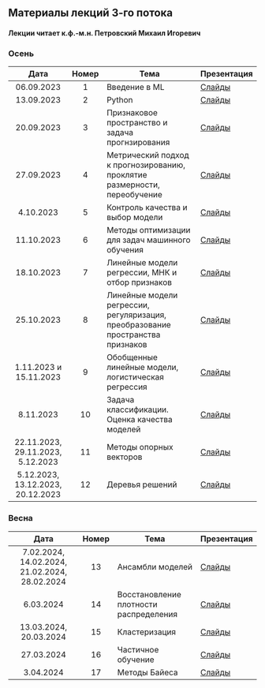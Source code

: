 ## Материалы лекций 3-го потока 
#### Лекции читает  к.ф.-м.н. Петровский Михаил Игоревич

### Осень

| Дата | Номер | Тема | Презентация |
| :---: | :---: | --- | --- |
| 06.09.2023 | 1 | Введение в ML | [Слайды](https://github.com/MSU-ML-COURSE/ML-COURSE-23-24/blob/main/slides/3_stream/ML1-intro.pdf) | 
| 13.09.2023 | 2 | Python | [Слайды](https://github.com/MSU-ML-COURSE/ML-COURSE-23-24/blob/main/slides/3_stream/ML2-Python.pdf) | 
| 20.09.2023 | 3 | Признаковое пространство и задача прогнзирования| [Слайды](https://github.com/MSU-ML-COURSE/ML-COURSE-23-24/blob/main/slides/3_stream/ML3-Predict.pdf) | 
| 27.09.2023 | 4 | Метрический подход к прогнозированию, проклятие размерности, переобучение| [Слайды](https://github.com/MSU-ML-COURSE/ML-COURSE-23-24/blob/main/slides/3_stream/ML4-metric.pdf) |
| 4.10.2023 | 5 | Контроль качества и выбор модели | [Слайды](https://github.com/MSU-ML-COURSE/ML-COURSE-23-24/blob/main/slides/3_stream/ML5-control.pdf) | 
| 11.10.2023 | 6 | Методы оптимизации для задач машинного обучения | [Слайды](https://github.com/MSU-ML-COURSE/ML-COURSE-23-24/blob/main/slides/3_stream/ML6-opt.pdf) | 
| 18.10.2023 | 7 | Линейные модели регрессии, МНК и отбор признаков | [Слайды](https://github.com/MSU-ML-COURSE/ML-COURSE-23-24/blob/main/slides/3_stream/ML7-Reg.pdf) | 
| 25.10.2023 | 8 | Линейные модели регрессии, регуляризация, преобразование пространства признаков | [Слайды](https://github.com/MSU-ML-COURSE/ML-COURSE-23-24/blob/main/slides/3_stream/ML8-Reg.pdf) | 
| 1.11.2023 и 15.11.2023| 9 | Обобщенные линейные модели, логистическая регрессия | [Слайды](https://github.com/MSU-ML-COURSE/ML-COURSE-23-24/blob/main/slides/3_stream/ML9-GLM.pdf) | 
| 8.11.2023 | 10 | Задача классификации. Оценка качества моделей | [Слайды](https://github.com/MSU-ML-COURSE/ML-COURSE-23-24/blob/main/slides/3_stream/ML10-CLassQual.pdf) | 
| 22.11.2023, 29.11.2023, 5.12.2023 | 11 | Методы опорных векторов | [Слайды](https://github.com/MSU-ML-COURSE/ML-COURSE-23-24/blob/main/slides/3_stream/ML11-SVM.pdf) | 
| 5.12.2023, 13.12.2023, 20.12.2023 | 12 | Деревья решений | [Слайды](https://github.com/MSU-ML-COURSE/ML-COURSE-23-24/blob/main/slides/3_stream/ML12-Tree.pdf) | 

### Весна

| Дата | Номер | Тема | Презентация |
| :---: | :---: | --- | --- |
| 7.02.2024, 14.02.2024, 21.02.2024, 28.02.2024  | 13 | Ансамбли моделей | [Слайды](https://github.com/MSU-ML-COURSE/ML-COURSE-23-24/blob/main/slides/3_stream/ML13-Ensembles.pdf) | 
| 6.03.2024  | 14 | Восстановление плотности распределения | [Слайды](https://github.com/MSU-ML-COURSE/ML-COURSE-23-24/blob/main/slides/3_stream/ML14-KDE+EM.pdf) | 
| 13.03.2024, 20.03.2024 | 15 | Кластеризация | [Слайды](https://github.com/MSU-ML-COURSE/ML-COURSE-23-24/blob/main/slides/3_stream/ML15-Clustering.pdf) | 
| 27.03.2024 | 16 | Частичное обучение | [Слайды](https://github.com/MSU-ML-COURSE/ML-COURSE-23-24/blob/main/slides/3_stream/ML16-SemiSupervised.pdf) | 
| 3.04.2024 | 17 | Методы Байеса | [Слайды](https://github.com/MSU-ML-COURSE/ML-COURSE-23-24/blob/main/slides/3_stream/ML17-Bayes.pdf) | 

